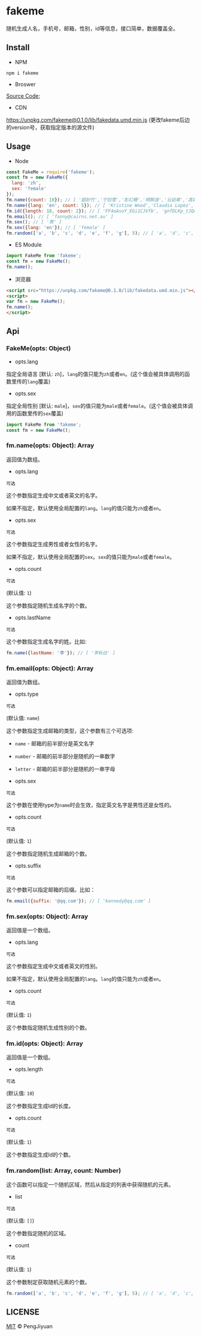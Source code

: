 # fakeme
随机生成人名，手机号，邮箱，性别，id等信息，接口简单，数据覆盖全。

## Install

* NPM

`npm i fakeme`

* Broswer

[Source Code](https://github.com/PengJiyuan/fakeme/blob/master/lib/fakeme.umd.min.js);

* CDN

https://unpkg.com/fakeme@0.1.0/lib/fakedata.umd.min.js (更改fakeme后边的version号，获取指定版本的源文件)

## Usage

* Node

```javascript
const FakeMe = require('fakeme');
const fm = new FakeMe({
  lang: 'zh',
  sex: 'female'
});
fm.name({count: 10}); // [ '韶妙竹','宁初雪','彭幻珊','明醉波','云幼翠','高如曼','杨涵雁','吴青亦','孔之柔','红元菱' ]
fm.name({lang: 'en', count: 5}); // [ 'Kristine Wood','Claudia Lopez','Annabelle Griffin','Greta Simmons','Sonia Walker' ]
fm.id({length: 18, count: 2}); // [ 'FF4oAsoY_EGi1CJVfb', 'gnfDLKp_tJQd_NyQiK' ]
fm.email(); // [ 'fanny@cairns.net.au' ]
fm.sex(); // [ '男' ]
fm.sex({lang: 'en'}); // [ 'female' ]
fm.random(['a', 'b', 'c', 'd', 'e', 'f', 'g'], 5); // [ 'a', 'd', 'c', 'c', 'd' ]
```

* ES Module

```javascript
import FakeMe from 'fakeme';
const fm = new FakeMe();
fm.name();
```

* 浏览器

```html
<script src="https://unpkg.com/fakeme@0.1.0/lib/fakedata.umd.min.js"></script>
<script>
var fm = new FakeMe();
fm.name();
</script>
```

## Api

### FakeMe(opts: Object)

* opts.lang

指定全局语言 [默认: `zh`]，`lang`的值只能为`zh`或者`en`。(这个值会被具体调用的函数里传的`lang`覆盖)

* opts.sex

指定全局性别 [默认: `male`]，`sex`的值只能为`male`或者`female`。(这个值会被具体调用的函数里传的`sex`覆盖)

```javascript
import FakeMe from 'fakeme';
const fm = new FakeMe();
```

### fm.name(opts: Object): Array

返回值为数组。

* opts.lang

`可选`

这个参数指定生成中文或者英文的名字。

如果不指定，默认使用全局配置的`lang`。`lang`的值只能为`zh`或者`en`。

* opts.sex

`可选`

这个参数指定生成男性或者女性的名字。

如果不指定，默认使用全局配置的`sex`。`sex`的值只能为`male`或者`female`。

* opts.count

`可选`

(默认值: `1`)

这个参数指定随机生成名字的个数。

* opts.lastName

`可选`

这个参数指定生成名字的姓。比如:

```javascript
fm.name({lastName: '李'}); // [ '李秋白' ]
```

### fm.email(opts: Object): Array

返回值为数组。

* opts.type

`可选`

(默认值: `name`)

这个参数指定生成邮箱的类型，这个参数有三个可选项:

  * `name` - 邮箱的前半部分是英文名字
  * `number` - 邮箱的前半部分是随机的一串数字
  * `letter` - 邮箱的前半部分是随机的一串字母

* opts.sex

`可选`

这个参数在使用type为`name`时会生效，指定英文名字是男性还是女性的。

* opts.count

`可选`

(默认值: `1`)

这个参数指定随机生成邮箱的个数。

* opts.suffix

`可选`

这个参数可以指定邮箱的后缀。比如：

```javascript
fm.email({suffix: '@qq.com'}); // [ 'kennedy@qq.com' ]
```

### fm.sex(opts: Object): Array

返回值是一个数组。

* opts.lang

`可选`

这个参数指定生成中文或者英文的性别。

如果不指定，默认使用全局配置的`lang`。`lang`的值只能为`zh`或者`en`。

* opts.count

`可选`

(默认值: `1`)

这个参数指定随机生成性别的个数。

### fm.id(opts: Object): Array

返回值是一个数组。

* opts.length

`可选`

(默认值: `10`)

这个参数指定生成Id的长度。

* opts.count

`可选`

(默认值: `1`)

这个参数指定生成Id的个数。

### fm.random(list: Array, count: Number)

这个函数可以指定一个随机区域，然后从指定的列表中获得随机的元素。

* list

`可选`

(默认值: `[]`)

这个参数指定随机的区域。

* count

`可选`

(默认值: `1`)

这个参数制定获取随机元素的个数。

```javascript
fm.random(['a', 'b', 'c', 'd', 'e', 'f', 'g'], 5); // [ 'a', 'd', 'c', 'c', 'd' ]
```

## LICENSE

[MIT](./LICENSE) © PengJiyuan

